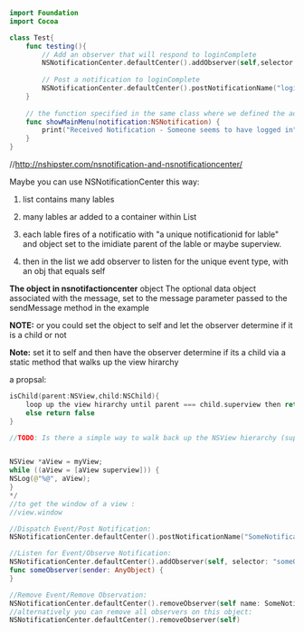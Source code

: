 ```swift
import Foundation
import Cocoa

class Test{
    func testing(){
        // Add an observer that will respond to loginComplete
        NSNotificationCenter.defaultCenter().addObserver(self,selector:"showMainMenu", name:"loginComplete", object:nil)
        
        // Post a notification to loginComplete
        NSNotificationCenter.defaultCenter().postNotificationName("loginComplete",object:self)
    }
   
    // the function specified in the same class where we defined the addObserver
    func showMainMenu(notification:NSNotification) {
        print("Received Notification - Someone seems to have logged in" + String(notification.object.self))
    }
}
```

//http://nshipster.com/nsnotification-and-nsnotificationcenter/


Maybe you can use NSNotificationCenter this way:

1. list contains many lables

2. many lables ar added to a container within List

3. each lable fires of a notificatio  with "a unique notificationid for lable" and object set to the imidiate parent of the lable or maybe superview. 

4. then in the list we add observer to listen for the unique event type, with an obj that equals self

**The object in nsnotifactioncenter**
object The optional data object associated with the message, set to the message parameter passed to
the sendMessage method in the example

**NOTE:** or you could set the object to self and let the observer determine if it is a child or not

**Note:** set it to self and then have the observer determine if its a child via a static method that walks up the view hirarchy

a propsal:
 
```swift
isChild(parent:NSView,child:NSChild){
	loop up the view hirarchy until parent === child.superview then return true
	else return false
}

//TODO: Is there a simple way to walk back up the NSView hierarchy (superview of superview of superview of nsview) to the main window or a point in between?


NSView *aView = myView;
while ((aView = [aView superview])) {
NSLog(@"%@", aView);
}
*/
//to get the window of a view :
//view.window


```


```swift
//Dispatch Event/Post Notification:
NSNotificationCenter.defaultCenter().postNotificationName("SomeNotification" object:self)

//Listen for Event/Observe Notification:
NSNotificationCenter.defaultCenter().addObserver(self, selector: "someObserver:", name: "SomeNotification", object: nil)
func someObserver(sender: AnyObject) {
}

//Remove Event/Remove Observation:
NSNotificationCenter.defaultCenter().removeObserver(self name: SomeNotification, object: nil)
//alternatively you can remove all observers on this object:
NSNotificationCenter.defaultCenter().removeObserver(self)
```